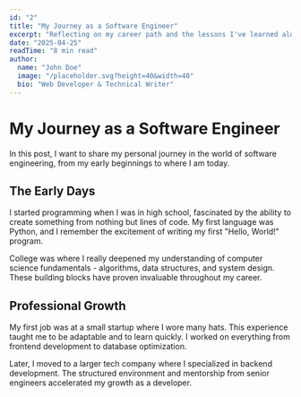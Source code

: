 ```yaml
---
id: "2"
title: "My Journey as a Software Engineer"
excerpt: "Reflecting on my career path and the lessons I've learned along the way."
date: "2025-04-25"
readTime: "8 min read"
author:
  name: "John Doe"
  image: "/placeholder.svg?height=40&width=40"
  bio: "Web Developer & Technical Writer"
---
```


# My Journey as a Software Engineer

In this post, I want to share my personal journey in the world of software engineering, from my early beginnings to where I am today.

## The Early Days

I started programming when I was in high school, fascinated by the ability to create something from nothing but lines of code. My first language was Python, and I remember the excitement of writing my first "Hello, World!" program.

College was where I really deepened my understanding of computer science fundamentals - algorithms, data structures, and system design. These building blocks have proven invaluable throughout my career.

## Professional Growth

My first job was at a small startup where I wore many hats. This experience taught me to be adaptable and to learn quickly. I worked on everything from frontend development to database optimization.

Later, I moved to a larger tech company where I specialized in backend development. The structured environment and mentorship from senior engineers accelerated my growth as a developer.
